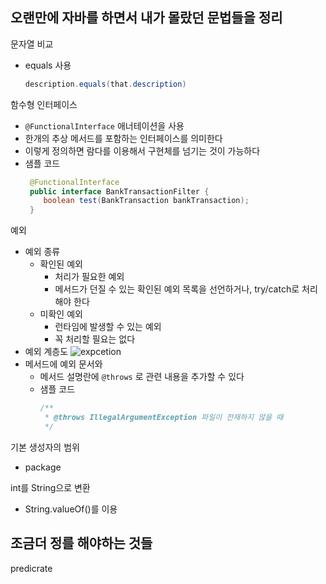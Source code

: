 ## 오랜만에 자바를 하면서 내가 몰랐던 문법들을 정리
문자열 비교
- equals 사용
   ~~~java
   description.equals(that.description)
   ~~~

함수형 인터페이스
- `@FunctionalInterface` 애너테이션을 사용
- 한개의 추상 메서드를 포함하는 인터페이스를 의미한다
- 이렇게 정의하면 람다를 이용해서 구현체를 넘기는 것이 가능하다
- 샘플 코드
   ~~~java
    @FunctionalInterface
    public interface BankTransactionFilter {
       boolean test(BankTransaction bankTransaction);
    }
   ~~~

예외
- 예외 종류
   - 확인된 예외
      - 처리가 필요한 예외
      - 메서드가 던질 수 있는 확인된 예외 목록을 선언하거나, try/catch로 처리해야 한다
   - 미확인 예외
      - 런타임에 발생할 수 있는 예외
      - 꼭 처리할 필요는 없다
- 예외 계층도
   ![expcetion](/image/exception.jpg)
- 메서드에 예외 문서와
   - 메서드 설명란에 `@throws` 로 관련 내용을 추가할 수 있다
   - 샘플 코드
      ~~~java
      /**
       * @throws IllegalArgumentException 파일이 전재하지 않을 때
       */
      ~~~

기본 생성자의 범위
- package

int를 String으로 변환
- String.valueOf()를 이용


## 조금더 정를 해야하는 것들
predicrate

